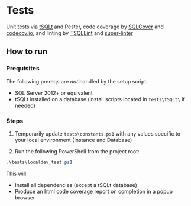 # Tests

Unit tests via [tSQLt](https://tsqlt.org/) and Pester,
code coverage by
[SQLCover](https://github.com/GoEddie/SQLCover) and
[codecov.io](https://codecov.io/), and
linting by [TSQLLint](https://github.com/tsqllint/tsqllint)
and [super-linter](https://github.com/github/super-linter)

## How to run

### Prequisites

The following prereqs are *not* handled by the setup script:

* SQL Server 2012+ or equivalent
* tSQLt installed on a database (install scripts located in `tests\tSQLt\` if needed)

### Steps

1. Temporarily update `tests\constants.ps1` with any values
specific to your local environment (Instance and Database)

2. Run the following PowerShell from the project root:

```powershell
.\tests\localdev_test.ps1
```

This will:

* Install all dependencies (except a tSQLt database)
* Produce an html code coverage report on completion in a popup browser
